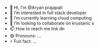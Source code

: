 - 👋 Hi, I’m @Aryan prajapati
- 👀 I’m interested in full stack developer
- 🌱 I’m currently learning cloud computing 
- 💞️ I’m looking to collaborate on krustanic s
- 📫 How to reach me link dn
- 😄 Pronouns: ...
- ⚡ Fun fact: ...

<!---
aryan1234-del/aryan1234-del is a ✨ special ✨ repository because its `README.md` (this file) appears on your GitHub profile.
You can click the Preview link to take a look at your changes.
--->
